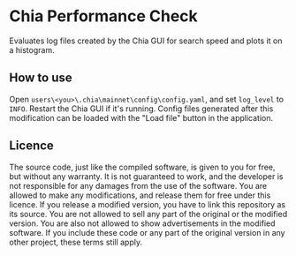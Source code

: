 # Chia Performance Check
Evaluates log files created by the Chia GUI for search speed and plots it on a
histogram.

## How to use
Open `users\<you>\.chia\mainnet\config\config.yaml`, and set `log_level` to
`INFO`. Restart the Chia GUI if it's running. Config files generated after this
modification can be loaded with the "Load file" button in the application.

## Licence
The source code, just like the compiled software, is given to you for free, but
without any warranty. It is not guaranteed to work, and the developer is not
responsible for any damages from the use of the software. You are allowed to
make any modifications, and release them for free under this licence. If you
release a modified version, you have to link this repository as its source. You
are not allowed to sell any part of the original or the modified version. You
are also not allowed to show advertisements in the modified software. If you
include these code or any part of the original version in any other project,
these terms still apply.